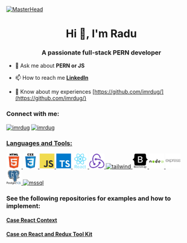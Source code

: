 [![MasterHead](https://miro.medium.com/v2/resize:fit:3200/0*de0IdiUSoJTwgsys.gif)](https://github.com/imrdug/)

<h1 align="center">Hi 👋, I'm Radu</h1>
<h3 align="center">A passionate full-stack PERN developer</h3>

- 💬 Ask me about **PERN or JS**

- 📫 How to reach me **[LinkedIn](https://www.linkedin.com/in/radu-guzun/)**

- 📄 Know about my experiences [https://github.com/imrdug/](https://github.com/imrdug/)

<h3 align="left">Connect with me:</h3>
<p align="left">
<!-- <a href="https://www.leetcode.com/imrdug" target="blank"><img align="center" src="https://leetcode.com/static/images/LeetCode_logo_rvs.png" alt="imrdug" height="30" width="40" /></a> -->
<a href="https://www.codewars.com/users/imrdug/" target="blank"><img align="center" src="https://www.codewars.com/packs/assets/logo.f607a0fb.svg" alt="imrdug" height="30" width="40" /></a>
<a href="https://www.codewars.com/users/imrdug/" target="blank"><img align="center" src="https://www.codewars.com/users/imrdug/badges/small" alt="imrdug"</a>
</p>

<h3 align="left">Languages and Tools:</h3>
<p align="left">
  <a href="https://www.w3.org/html/" target="_blank" rel="noreferrer"> <img src="https://raw.githubusercontent.com/devicons/devicon/master/icons/html5/html5-original-wordmark.svg" alt="html5" width="40" height="40"/> </a>
  <a href="https://www.w3.org/Style/CSS/" target="_blank" rel="noreferrer"> <img src="https://raw.githubusercontent.com/devicons/devicon/master/icons/css3/css3-original-wordmark.svg" alt="css3" width="40" height="40"/> </a>
  <a href="https://developer.mozilla.org/en-US/docs/Web/JavaScript" target="_blank" rel="noreferrer"> <img src="https://raw.githubusercontent.com/devicons/devicon/master/icons/javascript/javascript-original.svg" alt="javascript" width="40" height="40"/> </a>
  <a href="https://www.typescriptlang.org/" target="_blank" rel="noreferrer"> <img src="https://raw.githubusercontent.com/devicons/devicon/master/icons/typescript/typescript-original.svg" alt="typescript" width="40" height="40"/> </a>
  <a href="https://reactjs.org/" target="_blank" rel="noreferrer"> <img src="https://raw.githubusercontent.com/devicons/devicon/master/icons/react/react-original-wordmark.svg" alt="react" width="40" height="40"/> </a>
  <a href="https://redux.js.org" target="_blank" rel="noreferrer"> <img src="https://raw.githubusercontent.com/devicons/devicon/master/icons/redux/redux-original.svg" alt="redux" width="40" height="40"/> </a>
  <a href="https://tailwindcss.com/" target="_blank" rel="noreferrer"> <img src="https://www.vectorlogo.zone/logos/tailwindcss/tailwindcss-icon.svg" alt="tailwind" width="40" height="40"/> </a>
  <a href="https://getbootstrap.com" target="_blank" rel="noreferrer"> <img src="https://raw.githubusercontent.com/devicons/devicon/master/icons/bootstrap/bootstrap-plain-wordmark.svg" alt="bootstrap" width="40" height="40"/> </a>
  <a href="https://nodejs.org" target="_blank" rel="noreferrer"> <img src="https://raw.githubusercontent.com/devicons/devicon/master/icons/nodejs/nodejs-original-wordmark.svg" alt="nodejs" width="40" height="40"/> </a>
  <a href="https://expressjs.com" target="_blank" rel="noreferrer"> <img src="https://raw.githubusercontent.com/devicons/devicon/master/icons/express/express-original-wordmark.svg" alt="express" width="40" height="40"/> </a>
  <a href="https://www.postgresql.org" target="_blank" rel="noreferrer"> <img src="https://raw.githubusercontent.com/devicons/devicon/master/icons/postgresql/postgresql-original-wordmark.svg" alt="postgresql" width="40" height="40"/> </a>
  <a href="https://www.microsoft.com/en-us/sql-server" target="_blank" rel="noreferrer"> <img src="https://www.svgrepo.com/show/303229/microsoft-sql-server-logo.svg" alt="mssql" width="40" height="40"/> </a>
</p>

<h3 align="left">See the following repositories for examples and how to implement:</h3>
  <h4><a href="https://github.com/imrdug/case_react_context" target="_blank" rel="noreferrer">Case React Context</a></h4>
  <h4><a href="https://github.com/imrdug/case_react_redux" target="_blank" rel="noreferrer">Case on React and Redux Tool Kit</a></h4>
